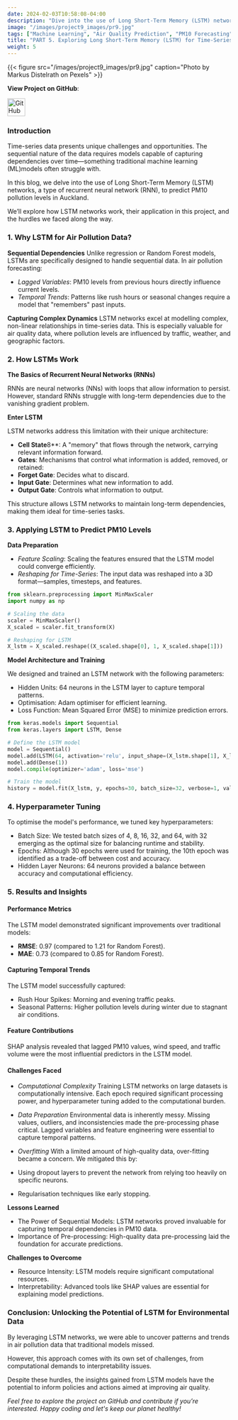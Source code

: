 ```yaml
---
date: 2024-02-03T10:58:08-04:00
description: "Dive into the use of Long Short-Term Memory (LSTM) networks for time-series forecasting. This blog examines the architecture, training process, and challenges faced in adapting LSTM to environmental data."
image: "/images/project9_images/pr9.jpg"
tags: ["Machine Learning", "Air Quality Prediction", "PM10 Forecasting", "Deep Learning", "Time Series Analysis", "LSTM", "Multi-Layer Perceptrons", "Environmental Data Science", "Urban Analytics", "Policy Decision Support"]
title: "PART 5. Exploring Long Short-Term Memory (LSTM) for Time-Series Data"
weight: 5
---
```

{{< figure src="/images/project9_images/pr9.jpg" caption="Photo by Markus Distelrath on Pexels" >}}

**View Project on GitHub**: 

<a href="https://github.com/drnsmith/Pollution-Prediction-Auckland" target="_blank">
    <img src="/images/github.png" alt="GitHub" style="width:40px; height:40px; vertical-align: middle;">
  </a>

### Introduction

Time-series data presents unique challenges and opportunities. The sequential nature of the data requires models capable of capturing dependencies over time—something traditional machine learning (ML)models often struggle with. 

In this blog, we delve into the use of Long Short-Term Memory (LSTM) networks, a type of recurrent neural network (RNN), to predict PM10 pollution levels in Auckland. 

We’ll explore how LSTM networks work, their application in this project, and the hurdles we faced along the way.

### 1. Why LSTM for Air Pollution Data?

**Sequential Dependencies**
Unlike regression or Random Forest models, LSTMs are specifically designed to handle sequential data. In air pollution forecasting:

 - *Lagged Variables*: PM10 levels from previous hours directly influence current levels.
 - *Temporal Trends*: Patterns like rush hours or seasonal changes require a model that "remembers" past inputs.

**Capturing Complex Dynamics**
LSTM networks excel at modelling complex, non-linear relationships in time-series data. This is especially valuable for air quality data, where pollution levels are influenced by traffic, weather, and geographic factors.

### 2. How LSTMs Work

**The Basics of Recurrent Neural Networks (RNNs)**

RNNs are neural networks (NNs) with loops that allow information to persist. However, standard RNNs struggle with long-term dependencies due to the vanishing gradient problem.

**Enter LSTM**

LSTM networks address this limitation with their unique architecture:

 - **Cell State**8**: A "memory" that flows through the network, carrying relevant information forward.
 - **Gates**: Mechanisms that control what information is added, removed, or retained:
 - **Forget Gate**: Decides what to discard.
 - **Input Gate**: Determines what new information to add.
 - **Output Gate**: Controls what information to output.

This structure allows LSTM networks to maintain long-term dependencies, making them ideal for time-series tasks.

### 3. Applying LSTM to Predict PM10 Levels

**Data Preparation**
 - *Feature Scaling*: Scaling the features ensured that the LSTM model could converge efficiently.
 - *Reshaping for Time-Series*: The input data was reshaped into a 3D format—samples, timesteps, and features.

```python
from sklearn.preprocessing import MinMaxScaler
import numpy as np

# Scaling the data
scaler = MinMaxScaler()
X_scaled = scaler.fit_transform(X)

# Reshaping for LSTM
X_lstm = X_scaled.reshape((X_scaled.shape[0], 1, X_scaled.shape[1]))
```
**Model Architecture and Training**
  
We designed and trained an LSTM network with the following parameters:

 - Hidden Units: 64 neurons in the LSTM layer to capture temporal patterns.
 - Optimisation: Adam optimiser for efficient learning.
 - Loss Function: Mean Squared Error (MSE) to minimize prediction errors.

```python
from keras.models import Sequential
from keras.layers import LSTM, Dense

# Define the LSTM model
model = Sequential()
model.add(LSTM(64, activation='relu', input_shape=(X_lstm.shape[1], X_lstm.shape[2])))
model.add(Dense(1))
model.compile(optimizer='adam', loss='mse')

# Train the model
history = model.fit(X_lstm, y, epochs=30, batch_size=32, verbose=1, validation_split=0.2)
```

### 4. Hyperparameter Tuning

To optimise the model's performance, we tuned key hyperparameters:

 - Batch Size: We tested batch sizes of 4, 8, 16, 32, and 64, with 32 emerging as the optimal size for balancing runtime and stability.
 - Epochs: Although 30 epochs were used for training, the 10th epoch was identified as a trade-off between cost and accuracy.
 - Hidden Layer Neurons: 64 neurons provided a balance between accuracy and computational efficiency.

### 5. Results and Insights

#### Performance Metrics
The LSTM model demonstrated significant improvements over traditional models:

 - **RMSE**: 0.97 (compared to 1.21 for Random Forest).
 - **MAE**: 0.73 (compared to 0.85 for Random Forest).

#### Capturing Temporal Trends
The LSTM model successfully captured:

 - Rush Hour Spikes: Morning and evening traffic peaks.
 - Seasonal Patterns: Higher pollution levels during winter due to stagnant air conditions.

#### Feature Contributions

SHAP analysis revealed that lagged PM10 values, wind speed, and traffic volume were the most influential predictors in the LSTM model.

#### Challenges Faced
 - *Computational Complexity*
Training LSTM networks on large datasets is computationally intensive. Each epoch required significant processing power, and hyperparameter tuning added to the computational burden.

 - *Data Preparation*
Environmental data is inherently messy. Missing values, outliers, and inconsistencies made the pre-processing phase critical. Lagged variables and feature engineering were essential to capture temporal patterns.

 - *Overfitting*
With a limited amount of high-quality data, over-fitting became a concern. We mitigated this by:

 - Using dropout layers to prevent the network from relying too heavily on specific neurons.
 - Regularisation techniques like early stopping.

**Lessons Learned**
 - The Power of Sequential Models: LSTM networks proved invaluable for capturing temporal dependencies in PM10 data.
 - Importance of Pre-processing: High-quality data pre-processing laid the foundation for accurate predictions.

**Challenges to Overcome**
 - Resource Intensity: LSTM models require significant computational resources.
 - Interpretability: Advanced tools like SHAP values are essential for explaining model predictions.

### Conclusion: Unlocking the Potential of LSTM for Environmental Data

By leveraging LSTM networks, we were able to uncover patterns and trends in air pollution data that traditional models missed. 

However, this approach comes with its own set of challenges, from computational demands to interpretability issues. 

Despite these hurdles, the insights gained from LSTM models have the potential to inform policies and actions aimed at improving air quality.

*Feel free to explore the project on GitHub and contribute if you’re interested. Happy coding and let's keep our planet healthy!*
